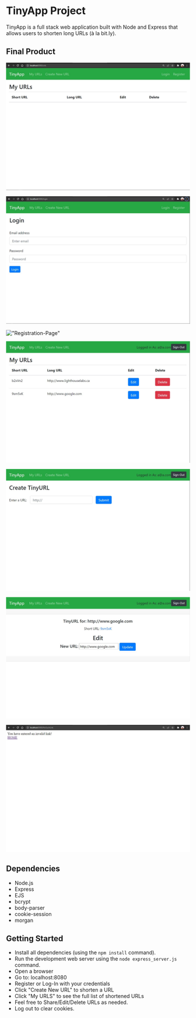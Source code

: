 # TinyApp Project

TinyApp is a full stack web application built with Node and Express that allows users to shorten long URLs (à la bit.ly).

## Final Product

!["Landing-Page"](https://github.com/princerequino/tinyapp/blob/master/docs/Landing-Page.JPG)

!["Login-Page"](https://github.com/princerequino/tinyapp/blob/master/docs/Login-Page.JPG)

!["Registration-Page"](https://github.com/princerequino/tinyapp/blob/master/docs/"Registration-Page.JPG)

!["myURL-Page(logged-in)"](https://github.com/princerequino/tinyapp/blob/master/docs/myURL-Page(logged-in).JPG)

!["CreateURL-Page"](https://github.com/princerequino/tinyapp/blob/master/docs/CreateURL-Page.JPG)

!["Edit-Page"](https://github.com/princerequino/tinyapp/blob/master/docs/Edit-Page.JPG)

!["InvalidLink-Page"](https://github.com/princerequino/tinyapp/blob/master/docs/InvalidLink-Page.JPG)

## Dependencies

- Node.js
- Express
- EJS
- bcrypt
- body-parser
- cookie-session
- morgan

## Getting Started

- Install all dependencies (using the `npm install` command).
- Run the development web server using the `node express_server.js` command.
- Open a browser
- Go to: localhost:8080
- Register or Log-In with your credentials
- Click "Create New URL" to shorten a URL
- Click "My URLS" to see the full list of shortened URLs
- Feel free to Share/Edit/Delete URLs as needed.
- Log out to clear cookies.


